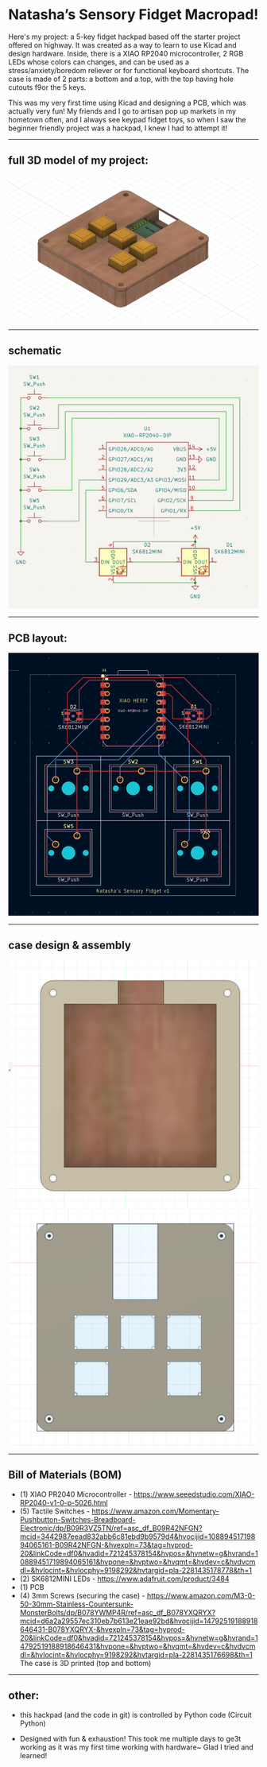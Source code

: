 # Natasha’s Sensory Fidget Macropad!

Here's my project: a 5-key fidget hackpad based off the starter project offered on highway. It was created as a way to learn to use Kicad and design hardware. Inside, there is a XIAO RP2040 microcontroller, 2 RGB LEDs whose colors can changes, and can be used as a stress/anxiety/boredom reliever or for functional keyboard shortcuts. The case is made of 2 parts: a bottom and a top, with the top having hole cutouts f9or the 5 keys.

This was my very first time using Kicad and designing a PCB, which was actually very fun! My friends and I go to artisan pop up markets in my hometown often, and I always see keypad fidget toys, so when I saw the beginner friendly project was a hackpad, I knew I had to attempt it!

---
## full 3D model of my project:

![Hackpad Overview](images/assembled_macroPAD.png)

---

## schematic

![Schematic](images/schematic.png)

---

## PCB layout:

![PCB Layout](images/pcb_layout.png)

---

## case design & assembly

![Case Rendering](images/bottomCase_CAD.png)
![Case Rendering](images/topCase_CAD.png)

---

## Bill of Materials (BOM)

- (1) XIAO PR2040 Microcontroller - https://www.seeedstudio.com/XIAO-RP2040-v1-0-p-5026.html
- (5) Tactile Switches - https://www.amazon.com/Momentary-Pushbutton-Switches-Breadboard-Electronic/dp/B09R3VZ5TN/ref=asc_df_B09R42NFGN?mcid=3442987eead832abb6c81ebd9b9579d4&hvocijid=10889451719894065161-B09R42NFGN-&hvexpln=73&tag=hyprod-20&linkCode=df0&hvadid=721245378154&hvpos=&hvnetw=g&hvrand=10889451719894065161&hvpone=&hvptwo=&hvqmt=&hvdev=c&hvdvcmdl=&hvlocint=&hvlocphy=9198292&hvtargid=pla-2281435178778&th=1 
- (2) SK6812MINI LEDs  - https://www.adafruit.com/product/3484 
- (1) PCB
- (4) 3mm Screws (securing the case) - https://www.amazon.com/M3-0-50-30mm-Stainless-Countersunk-MonsterBolts/dp/B078YWMP4R/ref=asc_df_B078YXQRYX?mcid=d6a2a29557ec310eb7b613e21eae92bd&hvocijid=14792519188918646431-B078YXQRYX-&hvexpln=73&tag=hyprod-20&linkCode=df0&hvadid=721245378154&hvpos=&hvnetw=g&hvrand=14792519188918646431&hvpone=&hvptwo=&hvqmt=&hvdev=c&hvdvcmdl=&hvlocint=&hvlocphy=9198292&hvtargid=pla-2281435176698&th=1 
 The case is 3D printed (top and bottom)

---

## other:
- this hackpad (and the code in git) is controlled by Python code (Circuit Python)

- Designed with fun & exhaustion! This took me multiple days to ge3t working as it was my first time working with hardware~ Glad I tried and learned!

